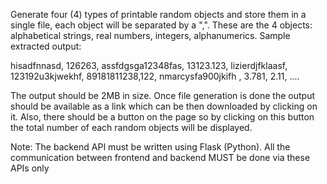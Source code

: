 Generate four (4) types of printable random objects and store them in a single file, each object will be separated by a ",".  These are the 4 objects: alphabetical strings, real numbers, integers, alphanumerics.
Sample extracted output:

hisadfnnasd, 126263, assfdgsga12348fas, 13123.123, 
lizierdjfklaasf, 123192u3kjwekhf, 89181811238,122, 
nmarcysfa900jkifh  , 3.781, 2.11, ....

 The output should be 2MB in size. Once file generation is done the output should be available as a link which can be then downloaded by clicking on it. Also, there should be a button on the page so by clicking on this button the total number of each random objects will be displayed.

Note: The backend API must be written using Flask (Python). All the communication between frontend and backend MUST be done via these APIs only
